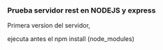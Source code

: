### Prueba servidor rest en NODEJS y express

Primera version del servidor,

ejecuta antes el npm install (node_modules)